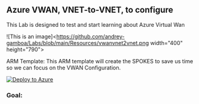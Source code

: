 ## Azure VWAN, VNET-to-VNET, to configure

This Lab is designed to test and start learning about Azure Virtual Wan 

![This is an image]<https://github.com/andrey-gamboa/Labs/blob/main/Resources/vwanvnet2vnet.png width="400" height="790">

ARM Template: This ARM template  will create the SPOKES to save us time so we can focus on the VWAN Configuration.

[![Deploy to Azure](https://aka.ms/deploytoazurebutton)](https://portal.azure.com/#create/Microsoft.Template/uri/https%3A%2F%2Fraw.githubusercontent.com%2Fandrey-gamboa%2FLabs%2Fmain%2FTemplates%2Fvwan-vnet-to-vnet-configure.json)


### Goal:
